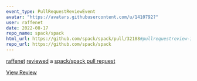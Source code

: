 ```yaml
---
event_type: PullRequestReviewEvent
avatar: "https://avatars.githubusercontent.com/u/1410792?"
user: raffenet
date: 2022-08-17
repo_name: spack/spack
html_url: https://github.com/spack/spack/pull/32188#pullrequestreview-1074909834
repo_url: https://github.com/spack/spack
---
```


<a href='https://github.com/raffenet' target='_blank'>raffenet</a> <a href='https://github.com/spack/spack/pull/32188#pullrequestreview-1074909834' target='_blank'>reviewed</a> a <a href='https://github.com/spack/spack/pull/32188' target='_blank'>spack/spack pull request</a>

<small></small>

<a href='https://github.com/spack/spack/pull/32188#pullrequestreview-1074909834' target='_blank'>View Review</a>